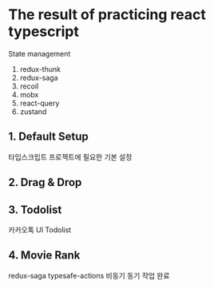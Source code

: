 # The result of practicing react typescript

State management
1. redux-thunk
2. redux-saga
3. recoil
4. mobx
5. react-query
6. zustand

## 1. Default Setup
타입스크립트 프로젝트에 필요한 기본 설정
## 2. Drag & Drop

## 3. Todolist
카카오톡 UI Todolist
## 4. Movie Rank
redux-saga typesafe-actions 비동기 동기 작업 완료
